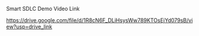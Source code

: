 Smart SDLC Demo Video Link

https://drive.google.com/file/d/1R8cN6F_DLiHsysWw789KTOsEjYd079sB/view?usp=drive_link
